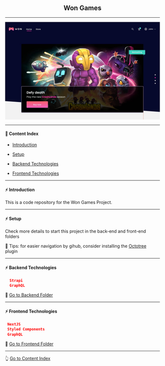 <h2 align="center">Won Games</h2>

---

![wongames](https://github.com/lipex360x/wongames/blob/master/assets/screen.jpg)

---

#### :bookmark_tabs: Content Index

- [Introduction](#zap-introduction)

- [Setup](#zap-setup)

- [Backend Technologies](#zap-backend-technologies)

- [Frontend Technologies](#zap-frontend-technologies)

---

#### :zap: Introduction

This is a code repository for the Won Games Project.

---

#### :zap: Setup

Check more details to start this project in the back-end and front-end folders

:pushpin: Tips: for easier navigation by gihub, consider installing the [Octotree](https://chrome.google.com/webstore/detail/octotree-github-code-tree/bkhaagjahfmjljalopjnoealnfndnagc) plugin

---

#### :zap: Backend Technologies

```json
  Strapi
  GraphQL
```

:rocket: [Go to Backend Folder](https://github.com/lipex360x/XXXXXXXXXXXXXXXXXXXXXX/tree/master/backend)

---

#### :zap: Frontend Technologies

```json
 NextJS
 Styled Components
 GraphQL
```
:rocket: [Go to Frontend Folder](https://github.com/lipex360x/XXXXXXXXXXXXXXXXXXX/tree/master/frontend)

---

:point_up_2: [Go to Content Index](#bookmark_tabs-content-index)
